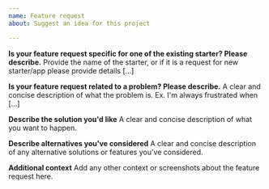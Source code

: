 ```yaml
---
name: Feature request
about: Suggest an idea for this project

---
```


**Is your feature request specific for one of the existing starter? Please describe.**
Provide the name of the starter, or if it is a request for new starter/app please provide details [...]

**Is your feature request related to a problem? Please describe.**
A clear and concise description of what the problem is. Ex. I'm always frustrated when [...]

**Describe the solution you'd like**
A clear and concise description of what you want to happen.

**Describe alternatives you've considered**
A clear and concise description of any alternative solutions or features you've considered.

**Additional context**
Add any other context or screenshots about the feature request here.
